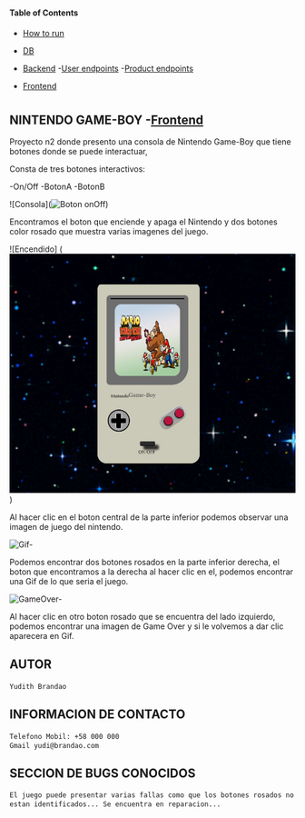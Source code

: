 #

#### Table of Contents

- [How to run](#How-to-run-)
- [DB](#DB-)
- [Backend](#Backend-)
    -[User endpoints](#USER)
    -[Product endpoints](#MOVIE)

-  [Frontend](#Fronted-)

#

## NINTENDO GAME-BOY -[Frontend](#Frontend-)

Proyecto n2 donde presento una consola de Nintendo Game-Boy que tiene botones donde se puede interactuar, 

Consta de tres botones interactivos:

-On/Off
-BotonA
-BotonB


![Consola](![Boton onOff](nintendoPresentacion.jpg))


Encontramos el boton que enciende y apaga el Nintendo y dos botones color rosado que muestra varias imagenes del juego.

![Encendido] (![Boton onOff](img/nintendoEncendida.jpg))


Al hacer clic en el boton central de la parte inferior podemos observar una imagen de juego del nintendo.


![Gif-](![BotonA](img/gifJugar.jpg))

Podemos encontrar dos botones rosados en la parte inferior derecha, el boton que encontramos a la derecha al hacer clic en el, podemos encontrar una Gif de lo que seria el juego.


![GameOver-](![BotonB](img/gameOver.jpg)(img/gameOver2.jpg))

Al hacer clic en otro boton rosado que se encuentra del lado izquierdo, podemos encontrar una imagen de Game Over y si le volvemos a dar clic aparecera en Gif.

## AUTOR 

    Yudith Brandao

## INFORMACION DE CONTACTO

    Telefono Mobil: +58 000 000
    Gmail yudi@brandao.com


## SECCION DE BUGS CONOCIDOS

    El juego puede presentar varias fallas como que los botones rosados no estan identificados... Se encuentra en reparacion...





